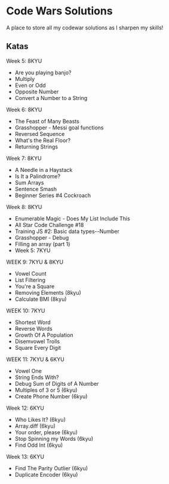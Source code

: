 # Code Wars Solutions

A place to store all my codewar solutions as I sharpen my skills!

## Katas

Week 5: 8KYU

- Are you playing banjo?
- Multiply
- Even or Odd
- Opposite Number
- Convert a Number to a String

Week 6:  8KYU

- The Feast of Many Beasts
- Grasshopper -  Messi goal functions
- Reversed Sequence
- What's the Real Floor?
- Returning Strings


Week 7:  8KYU

- A Needle in a Haystack
- Is It a Palindrome?
- Sum Arrays
- Sentence Smash
- Beginner Series #4 Cockroach

Week 8: 8KYU

- Enumerable Magic - Does My List Include This
- All Star Code Challenge #18
- Training JS #2: Basic data types--Number
- Grasshopper - Debug
- Filling an array (part 1)
- Week 5: 7KYU

WEEK 9: 7KYU & 8KYU
- Vowel Count
- List Filtering
- You're a Square
- Removing Elements (8kyu)
- Calculate BMI (8kyu)


WEEK 10: 7KYU
- Shortest Word
- Reverse Words
- Growth Of A Population
- Disemvowel Trolls
- Square Every Digit

WEEK 11: 7KYU & 6KYU
- Vowel One
- String Ends With?
- Debug Sum of Digits of A Number
- Multiples of 3 or 5 (6kyu)
- Create Phone Number (6kyu)

Week 12: 6KYU
- Who Likes It? (6kyu)
- Array.diff (6kyu)
- Your order, please (6kyu)
- Stop Spinning my Words (6kyu)
- Find Odd Int (6kyu)

Week 13: 6KYU

- Find The Parity Outlier (6kyu)
- Duplicate Encoder (6kyu)